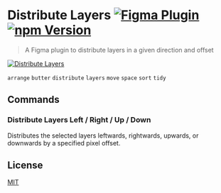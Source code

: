 # Distribute Layers [![Figma Plugin](https://img.shields.io/badge/figma-Distribute%20Layers-yellow?cacheSeconds=1800)](https://figma.com/c/plugin/767379264700569551/Distribute-Layers) [![npm Version](https://img.shields.io/npm/v/figma-distribute-layers?cacheSeconds=1800)](https://npmjs.com/package/figma-distribute-layers)

> A Figma plugin to distribute layers in a given direction and offset

[![Distribute Layers](https://raw.githubusercontent.com/yuanqing/figma-plugins/master/packages/figma-distribute-layers/media/cover.png)](https://figma.com/c/plugin/767379264700569551/Distribute-Layers)

`arrange` `butter` `distribute` `layers` `move` `space` `sort` `tidy`

## Commands

### Distribute Layers Left / Right / Up / Down

Distributes the selected layers leftwards, rightwards, upwards, or downwards by a specified pixel offset.

## License

[MIT](/LICENSE.md)
